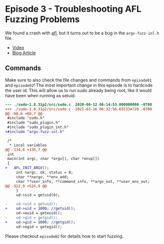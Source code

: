 # Episode 3 - Troubleshooting AFL Fuzzing Problems

We found a crash with [afl](https://github.com/google/AFL), but it turns out to be a bug in the `argv-fuzz-inl.h` file.

- [Video](https://www.youtube.com/watch?v=Do1Ri8TCF0Q)
- [Blog Article](https://liveoverflow.com/finding-buffer-overflow-with-fuzzing/)

## Commands

Make sure to also check the file changes and commands from `episode01` and `episode02`!
The most important change in this episode is to hardcode the user id. This will allow us to run sudo already being root, like it would have been when running as setuid.

```diff
--- ./sudo-1.8.31p2/src/sudo.c	2020-06-12 06:14:53.000000000 -0700
+++ ./sudo-1.8.31p2/src/sudo.c	2021-03-16 06:32:56.655334720 -0700
@@ -68,6 +68,7 @@
 #include "sudo.h"
 #include "sudo_plugin.h"
 #include "sudo_plugin_int.h"
+#include "argv-fuzz-inl.h"

 /*
  * Local variables
@@ -134,6 +135,7 @@
 int
 main(int argc, char *argv[], char *envp[])
 {
+	AFL_INIT_ARGV();
     int nargc, ok, status = 0;
     char **nargv, **env_add;
     char **user_info, **command_info, **argv_out, **user_env_out;
@@ -522,9 +524,9 @@
     }
     ud->sid = getsid(0);

-    ud->uid = getuid();
+    ud->uid = 1000; //getuid();
     ud->euid = geteuid();
-    ud->gid = getgid();
+    ud->gid = 1000; //getgid();
     ud->egid = getegid();
```

Please checkout `episode02` for details how to start fuzzing.
